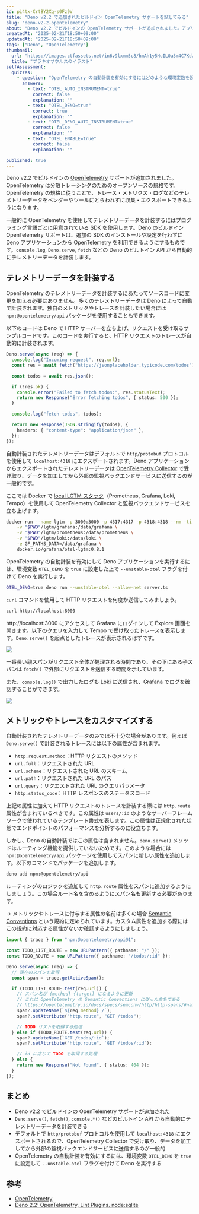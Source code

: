```yaml
---
id: pi4tx-CrtBY2Xq-s0Fz9V
title: "Deno v2.2 で追加されたビルドイン OpenTelemetry サポートを試してみる"
slug: "deno-v2-2-opentelemetry"
about: "Deno v2.2 でビルドインの OpenTelemetry サポートが追加されました。アプリケーションのコードに変更を加えることなく、Deno のビルトイン API から自動的にテレメトリーデータを計装できるようになります。"
createdAt: "2025-02-21T18:50+09:00"
updatedAt: "2025-02-21T18:50+09:00"
tags: ["Deno", "OpenTelemetry"]
thumbnail:
  url: "https://images.ctfassets.net/in6v9lxmm5c8/hmAh1y5HuIL0a3m4C7Kdz/dbc016aeb3125aa3c81c5994bc92d7a8/cute_brachiosaurus_8065.png"
  title: "ブラキオサウルスのイラスト"
selfAssessment:
  quizzes:
    - question: "OpenTelemetry の自動計装を有効にするにはどのような環境変数を設定する必要があるか？"
      answers:
        - text: "OTEL_AUTO_INSTRUMENT=true"
          correct: false
          explanation: ""
        - text: "OTEL_DENO=true"
          correct: true
          explanation: ""
        - text: "OTEL_DENO_AUTO_INSTRUMENT=true"
          correct: false
          explanation: ""
        - text: "OTEL_ENABLE=true"
          correct: false
          explanation: ""

published: true
---
```


Deno v2.2 でビルドインの [OpenTelemetry](https://opentelemetry.io/) サポートが追加されました。OpenTelemetry は分散トレーシングのためのオープンソースの規格です。OpenTelemetry の規格に従うことで、トレース・メトリクス・ログなどのテレメトリーデータをベンダーやツールにとらわれずに収集・エクスポートできるようになります。

一般的に OpenTelemetry を使用してテレメトリーデータを計装するにはプログラミング言語ごとに用意されている SDK を使用します。Deno のビルドイン OpenTelemetry サポートは、追加の SDK のインストールや設定を行わずに Deno アプリケーションから OpenTelemetry を利用できるようにするものです。`console.log`, `Deno.serve`, `fetch` などの Deno のビルトイン API から自動的にテレメトリーデータを計装します。

## テレメトリーデータを計装する

OpenTelemetry のテレメトリーデータを計装するにあたってソースコードに変更を加える必要はありません。多くのテレメトリーデータは Deno によって自動で計装されます。独自のメトリックやトレースを計装したい場合には `npm:@opentelemetry/api` パッケージを使用することもできます。

以下のコードは Deno で HTTP サーバーを立ち上げ、リクエストを受け取るサンプルコードです。このコードを実行すると、HTTP リクエストのトレースが自動的に計装されます。

```ts:server.ts
Deno.serve(async (req) => {
  console.log("Incoming request", req.url);
  const res = await fetch("https://jsonplaceholder.typicode.com/todos");

  const todos = await res.json();

  if (!res.ok) {
    console.error("Failed to fetch todos:", res.statusText);
    return new Response("Error fetching todos", { status: 500 });
  }

  console.log("fetch todos", todos);

  return new Response(JSON.stringify(todos), {
    headers: { "content-type": "application/json" },
  });
});
```

自動計装されたテレメトリーデータはデフォルトで `http/protobuf` プロトコルを使用して `localhost:4318` にエクスポートされます。Deno アプリケーションからエクスポートされたテレメトリーデータは [OpenTelemetry Collector](https://opentelemetry.io/docs/collector/) で受け取り、データを加工してから外部の監視バックエンドサービスに送信するのが一般的です。

ここでは Docker で [local LGTM スタック](https://github.com/grafana/docker-otel-lgtm/tree/main?tab=readme-ov-file)（Prometheus, Grafana, Loki, Tempo）を使用して OpenTelemetry Collector と監視バックエンドサービスを立ち上げます。

```bash
docker run --name lgtm -p 3000:3000 -p 4317:4317 -p 4318:4318 --rm -ti \
	-v "$PWD"/lgtm/grafana:/data/grafana \
	-v "$PWD"/lgtm/prometheus:/data/prometheus \
	-v "$PWD"/lgtm/loki:/data/loki \
	-e GF_PATHS_DATA=/data/grafana \
	docker.io/grafana/otel-lgtm:0.8.1
``` 

OpenTelemetry の自動計装を有効にして Deno アプリケーションを実行するには、環境変数 `OTEL_DENO` を `true` に設定した上で
 `--unstable-otel` フラグを付けて Deno を実行します。

```bash
OTEL_DENO=true deno run --unstable-otel --allow-net server.ts
```

`curl` コマンドを使用して HTTP リクエストを何度か送信してみましょう。

```bash
curl http://localhost:8000
```

http://localhost:3000 にアクセスして Grafana にログインして Explore 画面を開きます。以下のクエリを入力して Tempo で受け取ったトレースを表示します。`Deno.serve()` を起点としたトレースが表示されるはずです。

![](https://images.ctfassets.net/in6v9lxmm5c8/2j2uBI1hcf8yt21TF8HjNb/8bb51f2ac63a09f92c1c629457d03fcd/%E3%82%B9%E3%82%AF%E3%83%AA%E3%83%BC%E3%83%B3%E3%82%B7%E3%83%A7%E3%83%83%E3%83%88_2025-02-21_19.18.07.png)


一番長い親スパンがリクエスト全体が処理される時間であり、その下にある子スパンは `fetch()` で外部にリクエストを送信する時間を示しています。

また、`console.log()` で出力したログも Loki に送信され、Grafana でログを確認することができます。

![](https://images.ctfassets.net/in6v9lxmm5c8/17PIiU0hxBqdimAZ8KC6Qd/c5d26130d1bb1a01cbb5f2ede55a25c2/%E3%82%B9%E3%82%AF%E3%83%AA%E3%83%BC%E3%83%B3%E3%82%B7%E3%83%A7%E3%83%83%E3%83%88_2025-02-21_19.22.00.png)

## メトリックやトレースをカスタマイズする

自動計装されたテレメトリーデータのみでは不十分な場合があります。例えば `Deno.serve()` で計装されるトレースには以下の属性が含まれます。

- `http.request.method`：HTTP リクエストのメソッド
- `url.full`：リクエストされた URL
- `url.scheme`：リクエストされた URL のスキーム
- `url.path`：リクエストされた URL のパス
- `url.query`：リクエストされた URL のクエリパラメータ
- `http.status_code`：HTTP レスポンスのステータスコード

上記の属性に加えて HTTP リクエストのトレースを計装する際には `http.route` 属性が含まれているべきです。この属性は `users/:id` のようなサーバーフレームワークで使われているテンプレート書式を表します。この属性は正規化された状態でエンドポイントのパフォーマンスを分析するのに役立ちます。

しかし、Deno の自動計装ではこの属性は含まれません。`deno.serve()` メソッドはルーティング機能を提供していないためです。このような場合には `npm:@opentelemetry/api` パッケージを使用してスパンに新しい属性を追加します。以下のコマンドでパッケージを追加します。

```bash
deno add npm:@opentelemetry/api
```

ルーティングのロジックを追加して `http.route` 属性をスパンに追加するようにしましょう。この場合ルート名を含めるようにスパン名も更新する必要があります。

-> メトリックやトレースに付与する属性の名前は多くの場合 [Semantic Conventions](https://opentelemetry.io/docs/specs/semconv/) という規約に定められています。カスタム属性を追加する際にはこの規約に対応する属性がないか確認するようにしましょう。

```ts:server.ts
import { trace } from "npm:@opentelemetry/api@1";

const TODO_LIST_ROUTE = new URLPattern({ pathname: "/" });
const TODO_ROUTE = new URLPattern({ pathname: "/todos/:id" });

Deno.serve(async (req) => {
  // 現在のスパンを取得
  const span = trace.getActiveSpan();

  if (TODO_LIST_ROUTE.test(req.url)) {
    // スパン名が {method} {target} になるように更新
    // これは OpenTelemetry の Semantic Conventions に従った命名である
    // https://opentelemetry.io/docs/specs/semconv/http/http-spans/#name
    span?.updateName(`${req.method} /`);
    span?.setAttribute("http.route", "GET /todos");

    // TODO リストを取得する処理
  } else if (TODO_ROUTE.test(req.url)) {
    span?.updateName(`GET /todos/:id`);
    span?.setAttribute("http.route", `GET /todos/:id`);

    // id に応じて TODO を取得する処理
  } else {
    return new Response("Not Found", { status: 404 });
  }
});
```

## まとめ

- Deno v2.2 でビルドインの OpenTelemetry サポートが追加された
- `Deno.serve()`, `fetch()`, `console.*()` などのビルトイン API から自動的にテレメトリーデータを計装できる
- デフォルトで `http/protobuf` プロトコルを使用して `localhost:4318` にエクスポートされるので、OpenTelemetry Collector で受け取り、データを加工してから外部の監視バックエンドサービスに送信するのが一般的
- OpenTelemetry の自動計装を有効にするには、環境変数 `OTEL_DENO` を `true` に設定して `--unstable-otel` フラグを付けて Deno を実行する

## 参考

- [OpenTelemetry](https://docs.deno.com/runtime/fundamentals/open_telemetry/)
- [Deno 2.2: OpenTelemetry, Lint Plugins, node:sqlite](https://deno.com/blog/v2.2)
